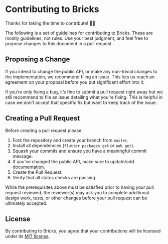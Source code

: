# Contributing to Bricks

Thanks for taking the time to contribute! 🧱🚀

The following is a set of guidelines for contributing to Bricks.
These are mostly guidelines, not rules. Use your best judgment,
and feel free to propose changes to this document in a pull request.

## Proposing a Change

If you intend to change the public API, or make any non-trivial changes
to the implementation, we recommend filing an issue.
This lets us reach an agreement on your proposal before you put significant
effort into it.

If you’re only fixing a bug, it’s fine to submit a pull request right away
but we still recommend to file an issue detailing what you’re fixing.
This is helpful in case we don’t accept that specific fix but want to keep
track of the issue.

## Creating a Pull Request

Before creating a pull request please:

1. Fork the repository and create your branch from `master`.
1. Install all dependencies (`flutter packages get` or `pub get`).
1. Squash your commits and ensure you have a meaningful commit message.
1. If you've changed the public API, make sure to update/add documentation.
1. Create the Pull Request.
1. Verify that all status checks are passing.

While the prerequisites above must be satisfied prior to having your
pull request reviewed, the reviewer(s) may ask you to complete additional
design work, tests, or other changes before your pull request can be ultimately
accepted.


## License

By contributing to Bricks, you agree that your contributions will be licensed
under its [MIT license](LICENSE).
